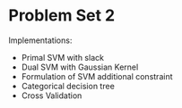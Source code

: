 # Problem Set 2
Implementations:
- Primal SVM with slack
- Dual SVM with Gaussian Kernel
- Formulation of SVM additional constraint
- Categorical decision tree
- Cross Validation